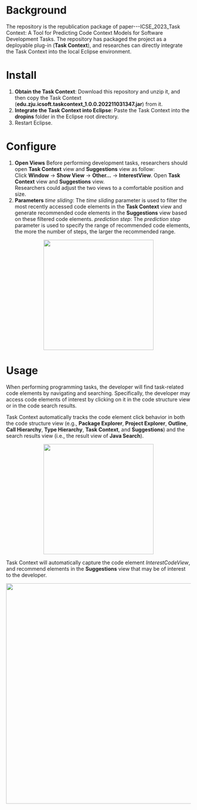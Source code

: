 # Background
The repository is the republication package of paper---ICSE_2023_Task Context: A Tool for Predicting Code Context Models for Software Development Tasks. The repository has packaged the project as a deployable plug-in (**Task Context**), and researches can directly integrate the Task Context into the local Eclipse environment.

# Install
1. **Obtain the Task Context**: Download this repository and unzip it, and then copy the Task Context (**edu.zju.icsoft.taskcontext_1.0.0.202211031347.jar**) from it.
2. **Integrate the Task Context into Eclipse**: Paste the Task Context into the **dropins** folder in the Eclipse root directory.
3. Restart Eclipse.

# Configure
1. **Open Views**
Before performing development tasks, researchers should open **Task Context** view and **Suggestions** view as follow:  
Click **Window** -> **Show View** -> **Other...** -> **InterestView**. Open **Task Context** view and **Suggestions** view.   
Researchers could adjust the two views to a comfortable position and size.
2. **Parameters**
*time sliding*: The *time sliding* parameter is used to filter the most recently accessed code elements in the **Task Context** view and generate recommended code elements in the **Suggestions** view based on these filtered code elements.
*prediction step*: The *prediction step* parameter is used to specify the range of recommended code elements, the more the number of steps, the larger the recommended range.

<div align=center>
<img src="https://user-images.githubusercontent.com/94530603/199682334-1116cc78-b3ec-4dcb-996a-9ab8ba4526cb.png" width="300px">
</div>

# Usage
When performing programming tasks, the developer will find task-related code elements by navigating and searching. Specifically, the developer may access code elements of interest by clicking on it in the code structure view or in the code search results.  

Task Context automatically tracks the code element click behavior in both the code structure view (e.g., **Package Explorer**, **Project Explorer**, **Outline**, **Call Hierarchy**, **Type Hierarchy**, **Task Context**, and **Suggestions**) and the search results view (i.e., the result view of **Java Search**).

<div align=center>
<img src="https://user-images.githubusercontent.com/94530603/199675774-a84d0af9-fb24-4b5f-b571-a6e487497fb0.png" width="300px">
</div>

Task Context will automatically capture the code element *InterestCodeView*, and recommend elements in the **Suggestions** view that may be of interest to the developer.
<div align=center>
<img src="https://user-images.githubusercontent.com/94530603/199679819-aa3c563e-0276-463a-ba48-7ffd7bb6160e.png" width="600px">
</div>





